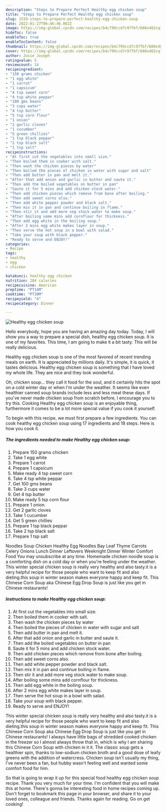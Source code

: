 ```yaml
---
description: "Steps to Prepare Perfect Healthy egg chicken soup"
title: "Steps to Prepare Perfect Healthy egg chicken soup"
slug: 1519-steps-to-prepare-perfect-healthy-egg-chicken-soup
date: 2022-01-27T06:46:46.062Z
image: https://img-global.cpcdn.com/recipes/b4c799ccd7c97fbf/680x482cq70/healthy-egg-chicken-soup-recipe-main-photo.jpg
hideToc: false
enableToc: true
enableTocContent: false
thumbnail: https://img-global.cpcdn.com/recipes/b4c799ccd7c97fbf/680x482cq70/healthy-egg-chicken-soup-recipe-main-photo.jpg
cover: https://img-global.cpcdn.com/recipes/b4c799ccd7c97fbf/680x482cq70/healthy-egg-chicken-soup-recipe-main-photo.jpg
author: Josie Joseph
ratingvalue: 5
reviewcount: 14
recipeingredient:
- "150 grams chicken"
- "1 egg white"
- "1 carrot"
- "1 capsicum"
- "4 tsp sweet corn"
- "4 tsp white peppar"
- "100 gms beans"
- "3 cups water"
- "4 tsp butter"
- "5 tsp corn flour"
- "1 onion"
- "2 garlic cloves"
- "1 cucumber"
- "5 green chillies"
- "1 tsp black peppar"
- "2 tsp black salt"
- "1 tsp salt"
recipeinstructions:
- "At first cut the vegetables into small size."
- "Then boiled them in cooker with salt."
- "Then wash the chicken pieces by water"
- "Then boiled the pieces of chicken in water with sugar and salt"
- "Then add butter in pan and melt it."
- "After that add onion and garlic in butter and saute it."
- "Then add the boiled vegetables on butter in pan"
- "Saute it for 5 mins and add chicken stock water."
- "Then add chicken pieces which remove from bone after boiling."
- "Then add sweet corns also."
- "Then add white pepper powder and black salt."
- "Then mix it in pan and continue boiling in flame."
- "Then stir it and add more veg stock water to make soup."
- "After boiling some mins add cornflour for thickness."
- "Then add egg white in the boiling soup."
- "After 2 mins egg white makes layer in soup."
- "Then serve the hot soup in a bowl with salad."
- "Take your soup with black pepper."
- "Ready to serve and ENJOY!"
categories:
- Recipe
tags:
- healthy
- egg
- chicken

katakunci: healthy egg chicken 
nutrition: 284 calories
recipecuisine: American
preptime: "PT14M"
cooktime: "PT30M"
recipeyield: "4"
recipecategory: Dinner

---
```



![Healthy egg chicken soup](https://img-global.cpcdn.com/recipes/b4c799ccd7c97fbf/680x482cq70/healthy-egg-chicken-soup-recipe-main-photo.jpg)

Hello everybody, hope you are having an amazing day today. Today, I will show you a way to prepare a special dish, healthy egg chicken soup. It is one of my favorites. This time, I am going to make it a bit tasty. This will be really delicious.

Healthy egg chicken soup is one of the most favored of recent trending meals on earth. It is appreciated by millions daily. It's simple, it is quick, it tastes delicious. Healthy egg chicken soup is something that I have loved my whole life. They are nice and they look wonderful.

Oh, chicken soup… they call it food for the soul, and it certainly hits the spot on a cold winter day or when I&#39;m under the weather. It seems like even healthier canned soup brands include less and less meat these days. If you&#39;ve never made chicken soup from scratch before, I encourage you to try this. Cooking Healthy egg chicken soup is an enjoyable thing, furthermore it comes to be a lot more special value if you cook it yourself.


To begin with this recipe, we must first prepare a few ingredients. You can cook healthy egg chicken soup using 17 ingredients and 18 steps. Here is how you cook it.

<!--inarticleads1-->

##### The ingredients needed to make Healthy egg chicken soup:

1. Prepare 150 grams chicken
1. Take 1 egg white
1. Prepare 1 carrot
1. Prepare 1 capsicum
1. Make ready 4 tsp sweet corn
1. Take 4 tsp white peppar
1. Get 100 gms beans
1. Take 3 cups water
1. Get 4 tsp butter
1. Make ready 5 tsp corn flour
1. Prepare 1 onion
1. Get 2 garlic cloves
1. Take 1 cucumber
1. Get 5 green chillies
1. Prepare 1 tsp black peppar
1. Take 2 tsp black salt
1. Prepare 1 tsp salt


Noodles Soup Chicken Healthy Egg Noodles Bay Leaf Thyme Carrots Celery Onions Lunch Dinner Leftovers Weeknight Dinner Winter Comfort Food You may unsubscribe at any time. Homemade chicken noodle soup is a comforting dish on a cold day or when you&#39;re feeling under the weather. This winter special chicken soup is really very healthy and also tasty.it is a very helpful recipe for those people who want to keep fit and also dieting.this soup in winter season makes everyone happy and keep fit. This Chinese Corn Soup aka Chinese Egg Drop Soup is just like you get in Chinese restaurants! 

<!--inarticleads2-->

##### Instructions to make Healthy egg chicken soup:

1. At first cut the vegetables into small size.
1. Then boiled them in cooker with salt.
1. Then wash the chicken pieces by water
1. Then boiled the pieces of chicken in water with sugar and salt
1. Then add butter in pan and melt it.
1. After that add onion and garlic in butter and saute it.
1. Then add the boiled vegetables on butter in pan
1. Saute it for 5 mins and add chicken stock water.
1. Then add chicken pieces which remove from bone after boiling.
1. Then add sweet corns also.
1. Then add white pepper powder and black salt.
1. Then mix it in pan and continue boiling in flame.
1. Then stir it and add more veg stock water to make soup.
1. After boiling some mins add cornflour for thickness.
1. Then add egg white in the boiling soup.
1. After 2 mins egg white makes layer in soup.
1. Then serve the hot soup in a bowl with salad.
1. Take your soup with black pepper.
1. Ready to serve and ENJOY!

This winter special chicken soup is really very healthy and also tasty.it is a very helpful recipe for those people who want to keep fit and also dieting.this soup in winter season makes everyone happy and keep fit. This Chinese Corn Soup aka Chinese Egg Drop Soup is just like you get in Chinese restaurants! I always have little bags of shredded cooked chicken in the freezer so I almost always throw that in, which is why I am sharing this Chinese Corn Soup with chicken in it it. The classic soup gets a healthier spin, thanks to low-sodium chicken broth and a good dose of leafy greens with the addition of watercress. Chicken soup isn&#39;t usually my thing, I&#39;ve never been a fan, but hubby wasn&#39;t feeling well and wanted some comfort food for him. 

So that is going to wrap it up for this special food healthy egg chicken soup recipe. Thank you very much for your time. I'm confident that you will make this at home. There's gonna be interesting food in home recipes coming up. Don't forget to bookmark this page in your browser, and share it to your loved ones, colleague and friends. Thanks again for reading. Go on get cooking!
